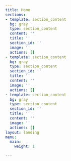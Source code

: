 ```yaml
---
title: Home
sections:
- template: section_content
  bg: gray
  type: section_content
  content: ''
  title: ''
  section_id: ''
  image: ''
  actions: []
- template: section_content
  bg: gray
  type: section_content
  section_id: ''
  title: ''
  content: ''
  image: ''
  actions: []
- template: section_content
  bg: gray
  type: section_content
  section_id: ''
  title: ''
  content: ''
  image: ''
  actions: []
layout: landing
menu:
  main:
    weight: 1

---
```


